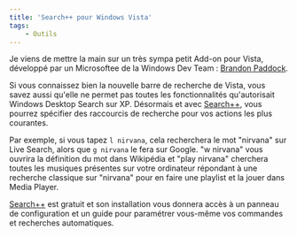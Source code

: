 ```yaml
---
title: 'Search++ pour Windows Vista'
tags:
    - Outils
---
```


Je viens de mettre la main sur un très sympa petit Add-on pour Vista, développé par un Microsoftee de la Windows Dev Team : [Brandon Paddock](http://brandonlive.com/2007/02/22/new-tool-i-made-for-vista-start/).

Si vous connaissez bien la nouvelle barre de recherche de Vista, vous savez aussi qu'elle ne permet pas toutes les fonctionnalités qu'autorisait Windows Desktop Search sur XP. Désormais et avec [Search++](http://brandonlive.com/2007/02/22/new-tool-i-made-for-vista-start/), vous pourrez spécifier des raccourcis de recherche pour vos actions les plus courantes.

Par exemple, si vous tapez `l nirvana`, cela recherchera le mot "nirvana" sur Live Search, alors que `g nirvana` le fera sur Google. "w nirvana" vous ouvrira la définition du mot dans Wikipédia et "play nirvana" cherchera toutes les musiques présentes sur votre ordinateur répondant à une recherche classique sur "nirvana" pour en faire une playlist et la jouer dans Media Player.

[Search++](http://brandonlive.com/2007/02/22/new-tool-i-made-for-vista-start/) est gratuit et son installation vous donnera accès à un panneau de configuration et un guide pour paramétrer vous-même vos commandes et recherches automatiques.

